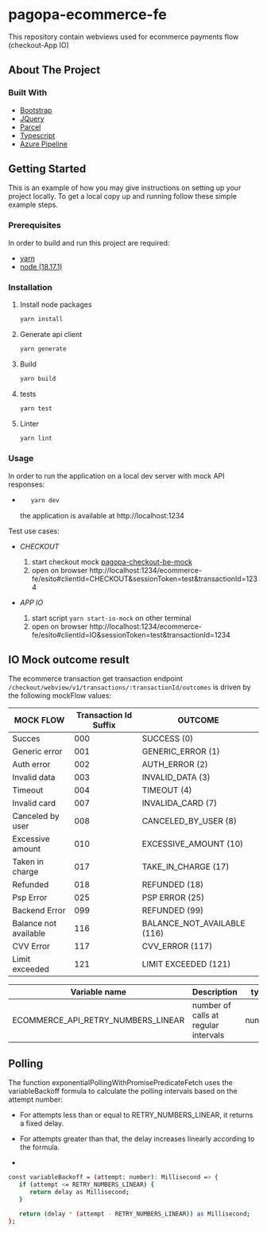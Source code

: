 # pagopa-ecommerce-fe

This repository contain webviews used for ecommerce payments flow (checkout-App IO)

## About The Project

### Built With

- [Bootstrap](https://getbootstrap.com)
- [JQuery](https://jquery.com)
- [Parcel](https://parceljs.org)
- [Typescript](https://www.typescriptlang.org)
- [Azure Pipeline](https://azure.microsoft.com)

## Getting Started

This is an example of how you may give instructions on setting up your project locally.
To get a local copy up and running follow these simple example steps.

### Prerequisites

In order to build and run this project are required:

- [yarn](https://yarnpkg.com/)
- [node (18.17.1)](https://nodejs.org/it/)

### Installation

1. Install node packages
   ```sh
   yarn install
   ```
2. Generate api client
   ```sh
   yarn generate
   ```
3. Build
   ```sh
   yarn build
   ```
4. tests
   ```sh
   yarn test
   ```
5. Linter
   ```sh
   yarn lint
   ```

### Usage

In order to run the application on a local dev server with mock API responses:

- ```sh
     yarn dev
  ```
  the application is available at http://localhost:1234

Test use cases:

- _CHECKOUT_

  1. start checkout mock [pagopa-checkout-be-mock](https://github.com/pagopa/pagopa-checkout-be-mock)
  2. open on browser http://localhost:1234/ecommerce-fe/esito#clientId=CHECKOUT&sessionToken=test&transactionId=1234

- _APP IO_
  1. start script `yarn start-io-mock` on other terminal
  2. open on browser http://localhost:1234/ecommerce-fe/esito#clientId=IO&sessionToken=test&transactionId=1234

## IO Mock outcome result

The ecommerce transaction get transaction endpoint `/checkout/webview/v1/transactions/:transactionId/outcomes` is driven by the following mockFlow values:

| MOCK FLOW                                | Transaction Id Suffix | OUTCOME                     |
| ---------------------------------------- | --------------------- | ----------------------------|
| Succes                                   | 000                   | SUCCESS (0)                 |
| Generic error                            | 001                   | GENERIC_ERROR (1)           |
| Auth error                               | 002                   | AUTH_ERROR (2)              |
| Invalid data                             | 003                   | INVALID_DATA (3)            |
| Timeout                                  | 004                   | TIMEOUT (4)                 |
| Invalid card                             | 007                   | INVALIDA_CARD (7)           |
| Canceled by user                         | 008                   | CANCELED_BY_USER (8)        |
| Excessive amount                         | 010                   | EXCESSIVE_AMOUNT (10)       |
| Taken in charge                          | 017                   | TAKE_IN_CHARGE (17)         |
| Refunded                                 | 018                   | REFUNDED (18)               |
| Psp Error                                | 025                   | PSP ERROR (25)              |
| Backend Error                            | 099                   | REFUNDED (99)               |
| Balance not available                    | 116                   | BALANCE_NOT_AVAILABLE (116) |
| CVV Error                                | 117                   | CVV_ERROR (117)             |
| Limit exceeded                           | 121                   | LIMIT EXCEEDED (121)        |


| Variable name | Description | type |
|----------------|-------------|------|
|ECOMMERCE_API_RETRY_NUMBERS_LINEAR| number of calls at regular intervals| number

## Polling

The function exponentialPollingWithPromisePredicateFetch uses the variableBackoff formula to calculate the polling intervals based on the attempt number:

-  For attempts less than or equal to RETRY_NUMBERS_LINEAR, it returns a fixed delay.

-  For attempts greater than that, the delay increases linearly according to the formula.

- 
```sh
const variableBackoff = (attempt: number): Millisecond => {
   if (attempt <= RETRY_NUMBERS_LINEAR) {
      return delay as Millisecond;
   }

   return (delay * (attempt - RETRY_NUMBERS_LINEAR)) as Millisecond;
};
```